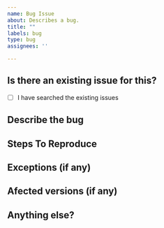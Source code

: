 ```yaml
---
name: Bug Issue
about: Describes a bug.
title: ""
labels: bug
type: bug
assignees: ''

---
```

## Is there an existing issue for this?
  - [ ] I have searched the existing issues

## Describe the bug


## Steps To Reproduce


## Exceptions (if any)


## Afected versions (if any)


## Anything else?
